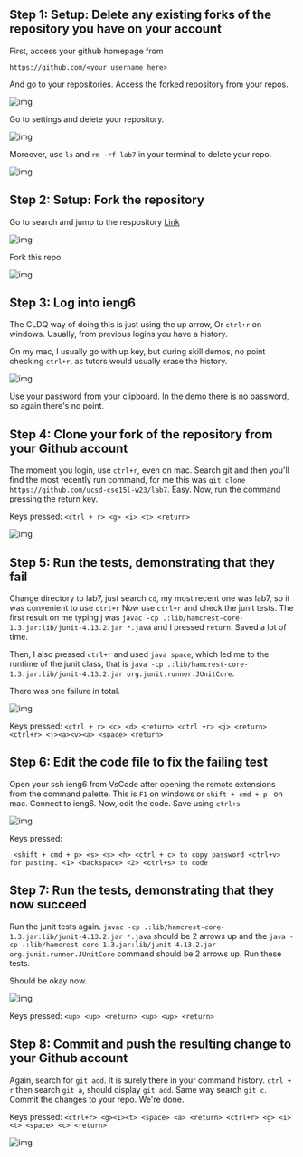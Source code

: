 
## Step 1: Setup: Delete any existing forks of the repository you have on your account

First, access your github homepage from 

```https://github.com/<your username here>```

And go to your repositories. Access the forked repository from your repos.

![img](https://i.imgur.com/auwvsnH.png)

Go to settings and delete your repository. 

![img](https://i.imgur.com/nNrQc3c.png)

Moreover, use ```ls``` and ```rm -rf lab7``` in your terminal to delete your repo. 

![img](https://i.imgur.com/mBO2bb5.png)


## Step 2: Setup: Fork the repository

Go to search and jump to the respository [Link](https://github.com/ucsd-cse15l-w23/lab7) 

![img](https://i.imgur.com/LmYwvg4.png)

Fork this repo. 

![img](https://i.imgur.com/ibEZTH3.png)


## Step 3: Log into ieng6

The CLDQ way of doing this is just using the up arrow, Or ```ctrl+r``` on windows. 
Usually, from previous logins you have a history. 

On my mac, I usually go with up key, but during skill demos, no point checking ```ctrl+r```, as tutors would usually erase the history.

![img](https://i.imgur.com/NWiPkSv.png)

Use your password from your clipboard. In the demo there is no password, so again there's no point. 

## Step 4: Clone your fork of the repository from your Github account

The moment you login, use ```ctrl+r```, even on mac. Search git and then you'll find the most recently run command, for me this 
was ```git clone https://github.com/ucsd-cse15l-w23/lab7```. Easy. Now, run the command pressing the return key. 

Keys pressed: ```<ctrl + r> <g> <i> <t> <return>```

![img](https://i.imgur.com/d6NYyrL.png)


## Step 5: Run the tests, demonstrating that they fail

Change directory to lab7, just search ```cd```, my most recent one was lab7, so it was convenient to use ```ctrl+r```
Now use ```ctrl+r``` and check the junit tests. The first result on me typing j was ```javac -cp .:lib/hamcrest-core-1.3.jar:lib/junit-4.13.2.jar *.java``` and I pressed ```return```. Saved a lot
of time. 

Then, I also pressed ```ctrl+r``` and used ```java space```, which led me to the runtime of the junit class, that is ```java -cp .:lib/hamcrest-core-1.3.jar:lib/junit-4.13.2.jar org.junit.runner.JUnitCore```. 

There was one failure in total.

![img](https://i.imgur.com/iD4CSqF.png)

Keys pressed: ```<ctrl + r> <c> <d> <return> <ctrl +r> <j> <return> <ctrl+r> <j><a><v><a> <space> <return>```


## Step 6: Edit the code file to fix the failing test

Open your ssh ieng6 from VsCode after opening the remote extensions from the command palette. This is ```F1``` on windows 
or ```shift + cmd + p ``` on mac. Connect to ieng6. Now, edit the code. Save using ```ctrl+s ```

![img](https://i.imgur.com/kpRBn9l.png)

Keys pressed:

``` <shift + cmd + p> <s> <s> <h> <ctrl + c> to copy password <ctrl+v> for pasting. <1> <backspace> <2> <ctrl+s> to code```

## Step 7: Run the tests, demonstrating that they now succeed

Run the junit tests again. ```javac -cp .:lib/hamcrest-core-1.3.jar:lib/junit-4.13.2.jar *.java```  should be 2 arrows up and the  ```java -cp .:lib/hamcrest-core-1.3.jar:lib/junit-4.13.2.jar org.junit.runner.JUnitCore``` command should be 2 arrows up. Run these tests. 

Should be okay now. 

![img](https://i.imgur.com/KLkQcpN.png)

Keys pressed: ```<up> <up> <return> <up> <up> <return>```

## Step 8: Commit and push the resulting change to your Github account

Again, search for ```git add```. It is surely there in your command history. ```ctrl + r``` then search ```git a```, should display ```git add```.
Same way search ```git c```. Commit the changes to your repo. We're done. 

Keys pressed: ``` <ctrl+r> <g><i><t> <space> <a> <return> <ctrl+r> <g> <i> <t> <space> <c> <return> ```


![img](https://i.imgur.com/N8W3OX2.png)

